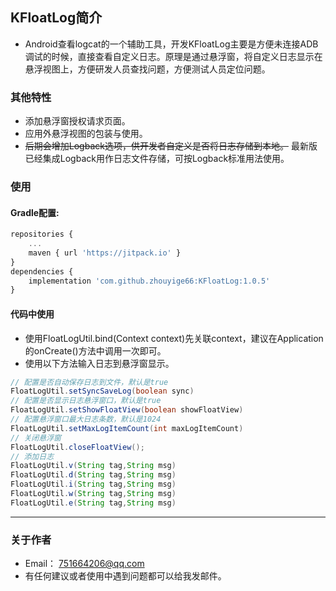 ## KFloatLog简介
* Android查看logcat的一个辅助工具，开发KFloatLog主要是方便未连接ADB调试的时候，直接查看自定义日志。原理是通过悬浮窗，将自定义日志显示在悬浮视图上，方便研发人员查找问题，方便测试人员定位问题。

### 其他特性
* 添加悬浮窗授权请求页面。
* 应用外悬浮视图的包装与使用。
* ~~后期会增加Logback选项，供开发者自定义是否将日志存储到本地。~~
  最新版已经集成Logback用作日志文件存储，可按Logback标准用法使用。

### 使用
#### Gradle配置:
```javascript
repositories {
	...
	maven { url 'https://jitpack.io' }
}
dependencies {
	implementation 'com.github.zhouyige66:KFloatLog:1.0.5'
}
```

#### 代码中使用
* 使用FloatLogUtil.bind(Context context)先关联context，建议在Application的onCreate()方法中调用一次即可。
* 使用以下方法输入日志到悬浮窗显示。
```java
// 配置是否自动保存日志到文件，默认是true
FloatLogUtil.setSyncSaveLog(boolean sync)
// 配置是否显示日志悬浮窗口，默认是true
FloatLogUtil.setShowFloatView(boolean showFloatView)
// 配置悬浮窗口最大日志条数，默认是1024
FloatLogUtil.setMaxLogItemCount(int maxLogItemCount)
// 关闭悬浮窗
FloatLogUtil.closeFloatView();
// 添加日志
FloatLogUtil.v(String tag,String msg)
FloatLogUtil.d(String tag,String msg)
FloatLogUtil.i(String tag,String msg)
FloatLogUtil.w(String tag,String msg)
FloatLogUtil.e(String tag,String msg)
```

----
### 关于作者
* Email： <751664206@qq.com>
* 有任何建议或者使用中遇到问题都可以给我发邮件。
